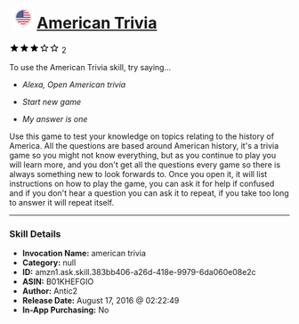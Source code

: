 # &nbsp;<img src="skill_icon" alt="American Trivia icon" width="36"> [American Trivia](http://alexa.amazon.com/#skills/amzn1.ask.skill.383bb406-a26d-418e-9979-6da060e08e2c)
![3 stars](../../images/ic_star_black_18dp_1x.png)![3 stars](../../images/ic_star_black_18dp_1x.png)![3 stars](../../images/ic_star_black_18dp_1x.png)![3 stars](../../images/ic_star_border_black_18dp_1x.png)![3 stars](../../images/ic_star_border_black_18dp_1x.png) 2

To use the American Trivia skill, try saying...

* *Alexa, Open American trivia*

* *Start new game*

* *My answer is one*

Use this game to test your knowledge on topics relating to the history of America. All the questions are based around American history, it's a trivia game so you might not know everything, but as you continue to play you will learn more, and you don't get all the questions every game so there is always something new to look forwards to. Once you open it, it will list instructions on how to play the game, you can ask it for help if confused and if you don't hear a question you can ask it to repeat, if you take too long to answer it will repeat itself.

***

### Skill Details

* **Invocation Name:** american trivia
* **Category:** null
* **ID:** amzn1.ask.skill.383bb406-a26d-418e-9979-6da060e08e2c
* **ASIN:** B01KHEFGIO
* **Author:** Antic2
* **Release Date:** August 17, 2016 @ 02:22:49
* **In-App Purchasing:** No
